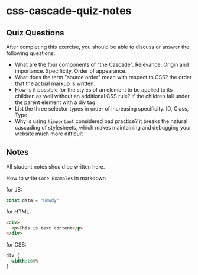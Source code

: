 # css-cascade-quiz-notes

## Quiz Questions

After completing this exercise, you should be able to discuss or answer the following questions:

- What are the four components of "the Cascade".
Relevance.
Origin and importance.
Specificity.
Order of appearance.
- What does the term "source order" mean with respect to CSS?
the order that the actual markup is written.
- How is it possible for the styles of an element to be applied to its children as well without an additional CSS rule?
if the children fall under the parent element with a div tag
- List the three selector types in order of increasing specificity.
ID, Class, Type
- Why is using `!important` considered bad practice?
it breaks the natural cascading of stylesheets, which makes maintaining and debugging your website much more difficult

## Notes

All student notes should be written here.


How to write `Code Examples` in markdown

for JS:
```javascript
const data = "Howdy"
```

for HTML:
```html
<div>
  <p>This is text content</p>
</div>
```

for CSS:
```css
div {
  width:100%
}
```
